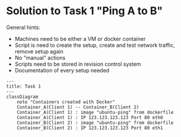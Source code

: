 # Solution to Task 1 "Ping A to B"

General hints:

- Machines need to be either a VM or docker container
- Script is need to create the setup, create and test network traffic, remove setup again
- No "manual" actions
- Scripts need to be stored in revision control system
- Documentation of every setup needed


```mermaid
---
title: Task 1
---
classDiagram
    note "Containers created with Docker"
    Container_A(Client 1) -- Container_B(Client 2)
    Container_A(Client 1) : image "ubuntu-ping" from dockerfile
    Container_A(Client 1) : IP 123.123.123.123 Port 80 eth0
    Container_B(Client 2) : image "ubuntu-ping" from dockerfile
    Container_B(Client 2) : IP 123.123.123.123 Port 80 eth1



```
